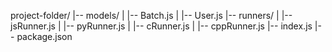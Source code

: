 project-folder/
|-- models/
|   |-- Batch.js
|   |-- User.js
|-- runners/
|   |-- jsRunner.js
|   |-- pyRunner.js
|   |-- cRunner.js
|   |-- cppRunner.js
|-- index.js
|-- package.json
